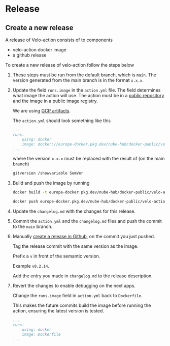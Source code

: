 # Release

## Create a new release

A release of Velo-action consists of to components

- velo-action docker image
- a github release

To create a new release of velo-action follow the steps below

1. These steps must be run from the default branch, which is `main`.
   The version generated from the main branch is in the format `x.x.x`.

2. Update the field `runs.image` in the `action.yml` file.
   The field determines what image the action will use.
   The action must be in a [public repository](https://github.com/github/roadmap/issues/74) and the image in a public image registry.

   We are using [GCP artifacts](https://console.cloud.google.com/artifacts/docker/nube-artifacts-prod/europe/nube-container-images-public?project=nube-artifacts-prod).

   The `action.yml` should look something like this

    ```yaml
    ...
    runs:
        using: docker
        image: docker://europe-docker.pkg.dev/nube-hub/docker-public/velo-action:x.x.x  # example 0.2.14
    ...
    ```

    where the version `x.x.x` must be replaced with the result of (on the main branch)

    ```bash
    gitversion /showvariable SemVer
    ```

3. Build and push the image by running

    ```bash
    docker build -t europe-docker.pkg.dev/nube-hub/docker-public/velo-action:$(gitversion /showvariable SemVer) .

    docker push europe-docker.pkg.dev/nube-hub/docker-public/velo-action:$(gitversion /showvariable SemVer)
    ```

4. Update the `changelog.md` with the changes for this release.

5. Commit the `action.yml` and the `changelog.md` files and push the commit to the `main` branch.

6. Manually [create a release in Github](https://github.com/kolonialno/velo-action/releases), on the commit you just pushed.

   Tag the release commit with the same version as the image.

   Prefix a `v` in front of the semantic version.

   Example `v0.2.14`.

   Add the entry you made in `changelog.md` to the release description.

7. Revert the changes to enable debugging on the next apps.

   Change the `runs.image` field in `action.yml` back to `Dockerfile`.

   This makes the future commits build the image before running the action, ensuring the latest version is tested.

    ```yaml
    ...
    runs:
        using: docker
        image: Dockerfile
    ...
    ```

